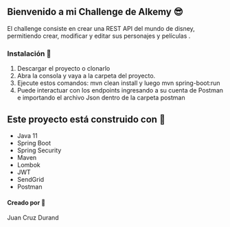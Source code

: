 ## Bienvenido a mi Challenge de Alkemy 😎
El challenge consiste en crear una REST API del mundo de disney, permitiendo crear, modificar y editar sus personajes y películas  .

### Instalación  🔧
1. Descargar el proyecto o clonarlo
2. Abra la consola y vaya a la carpeta del proyecto.
3. Ejecute estos comandos: mvn clean install y luego mvn spring-boot:run
4. Puede interactuar con los endpoints ingresando a su cuenta de Postman e importando el archivo Json dentro de la carpeta postman

## Este proyecto está construido con 🤖 
- Java 11
- Spring Boot
- Spring Security
- Maven
- Lombok
- JWT
- SendGrid
- Postman

####  Creado por 🤙
 Juan Cruz Durand

